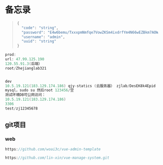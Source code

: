 # 备忘录

> ```kotlin
> {
>   "code": "string",
>   "password": "E4w6bemu/TxxxpmNmfqe7VowZKSm4ixdrfYm4N66wEZBkm7AOWTFHGHT0Qyg+7BNZtJKfAqfLtU5qu0oyZ2iaA==",
>   "username": "admin",
>   "uuid": "string"
> }
> ```

``````kotlin
prod:
url: 47.99.125.190
120.55.91.3(后端）
root/Zhejianglab321


dev
10.5.19.121(183.129.174.186) qjy-statics (云服务器） zjlab/DesEK8k4Epid
mysql，sudo su 然后root 123456/空
测试环境DB可公网访问：
10.5.19.121(183.129.174.186)
3306
test/zj12345678
``````



## git项目

### web

``````kotlin
https://github.com/woai3c/vue-admin-template

https://github.com/lin-xin/vue-manage-system.git
``````

